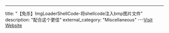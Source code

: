 ---
title: "【免杀】ImgLoaderShellCode-将shellcode注入bmp图片文件"
description: "配合这个更佳"
external_category: "Miscellaneous"
---[Visit Website](https://github.com/sv3nbeast/ImgLoaderShellCode)

